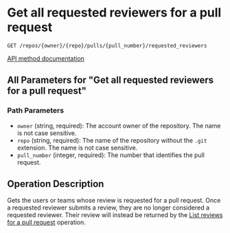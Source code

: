 # Get all requested reviewers for a pull request

`GET /repos/{owner}/{repo}/pulls/{pull_number}/requested_reviewers`

[API method documentation](https://docs.github.com/rest/pulls/review-requests#get-all-requested-reviewers-for-a-pull-request)

## All Parameters for "Get all requested reviewers for a pull request"

### Path Parameters

- `owner` (string, required): The account owner of the repository. The name is not case sensitive.
- `repo` (string, required): The name of the repository without the `.git` extension. The name is not case sensitive.
- `pull_number` (integer, required): The number that identifies the pull request.

## Operation Description

Gets the users or teams whose review is requested for a pull request. Once a requested reviewer submits a review, they are no longer considered a requested reviewer. Their review will instead be returned by the [List reviews for a pull request](https://docs.github.com/rest/pulls/reviews#list-reviews-for-a-pull-request) operation.
